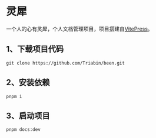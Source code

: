 # 灵犀

一个人的心有灵犀，个人文档管理项目，项目搭建自[VitePress](https://vitepress.dev/zh/)。

## 1、下载项目代码
```shell
git clone https://github.com/Triabin/been.git
```

## 2、安装依赖
```shell
pnpm i
```

## 3、启动项目
```shell
pnpm docs:dev
```
